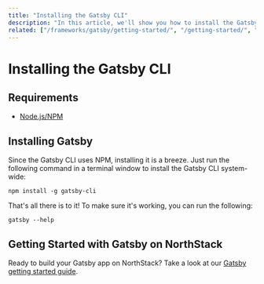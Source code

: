 ```yaml
---
title: "Installing the Gatsby CLI"
description: "In this article, we'll show you how to install the Gatsby CLI."
related: ["/frameworks/gatsby/getting-started/", "/getting-started/", "/frameworks/gatsby/"]
---
```


# Installing the Gatsby CLI

## Requirements

* [Node.js/NPM](https://nodejs.org/)

## Installing Gatsby

Since the Gatsby CLI uses NPM, installing it is a breeze. Just run the following command in a terminal window to install the Gatsby CLI system-wide:

```shell
npm install -g gatsby-cli
```

That's all there is to it! To make sure it's working, you can run the following:

```shell
gatsby --help
```

## Getting Started with Gatsby on NorthStack

Ready to build your Gatsby app on NorthStack? Take a look at our [Gatsby getting started guide](/frameworks/gatsby/getting-started/).